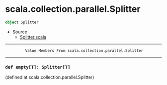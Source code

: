 
#                      scala.collection.parallel.Splitter                      #

```scala
object Splitter
```

* Source
  * [Splitter.scala](https://github.com/scala/scala/tree/6d09a1ba5f/src/library/scala/collection/parallel/Splitter.scala#L1)


--------------------------------------------------------------------------------
             Value Members From scala.collection.parallel.Splitter
--------------------------------------------------------------------------------


### `def empty[T]: Splitter[T]`                                              ###
(defined at scala.collection.parallel.Splitter)
